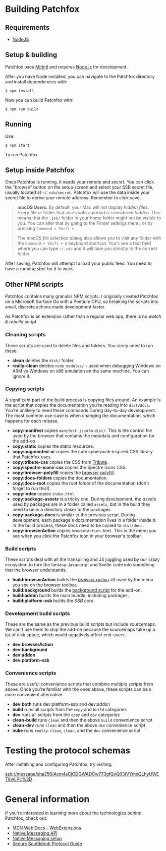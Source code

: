 # Building Patchfox

## Requirements

* [NodeJS](https://nodejs.org)

## Setup & building

Patchfox uses [Mithril](https://mithril.js.org/) and requires [Node.js](https://nodejs.org) for development.

After you have Node installed, you can navigate to the Patchfox directory and install dependencies with:

```
$ npm install
```

Now you can build Patchfox with:

```
$ npm run build
```

## Running

Use:

```
$ npm start
```

To run Patchfox. 

## Setup inside Patchfox

Once Patchfox is running, it needs your _remote_ and _secret_. You can click the "browse" button on the setup screen and select your SSB secret file, usually located at `~/.ssb/secret`. Patchfox will use the data inside your secret file to derive your remote address. Remember to click save. 

> **macOS Users:** By default, your Mac will not display _hidden files_. Every file or folder that starts with a period is considered _hidden_. This means that the `.ssb/` folder in your home folder might not be visible to you. You can alter that by going to the Finder settings menu, or by pressing `Command + Shift + .`. 
>
> The macOS _file selection dialog_ also allows you to visit any folder with the `Command + Shift + G` keyboard shortcut. You'll see a text field where you can type `~/.ssb` and it will take you directly to the correct folder.

After saving, Patchfox will attempt to load your public feed. You need to have a running _sbot_ for it to work.

## Other NPM scripts

Patchfox contains many granular NPM scripts. I originally created Patchfox on a Microsoft Surface Go with a Pentium CPU, so breaking the scripts into small, discrete actions made development faster.

As Patchfox is an extension rather than a regular web app, there is no _watch & rebuild_ script.

### Cleaning scripts
These scripts are used to delete files and folders. You rarely need to run these.

* **clean** deletes the `dist/` folder.
* **really-clean** deletes `node_modules/` - used when debugging Windows on ARM vs Windows on x86 emulation on the same machine. You can ignore it.

### Copying scripts
A significant part of the build process is copying files around. An example is the script that copies the documentation you're reading into `dist/docs`. You're unlikely to need these commands During day-to-day development. The most common use-case is when changing the documentation, which happens for each release.

* **copy:manifest** copies `manifest.json` to `dist/`. This is the control file used by the browser that contains the metadata and configuration for the add-on.
* **copy:static** copies the static resources.
* **copy:augmented-ui** copies the cute cyberpunk-inspired CSS library that Patchfox uses.
* **copy:tribute-css** copies the CSS from [Tribute](https://www.npmjs.com/package/tributejs).
* **copy:spectre-icons-css** copies the Spectre icons CSS.
* **copy:browser-polyfill** copies the [browser polyfill](https://github.com/mozilla/webextension-polyfill).
* **copy:docs-folders** copies the documentation.
* **copy:docs-root** copies the root folder of the documentation (don't forget to run this!).
* **copy:index** copies `index.html`
* **copy:package-assets** is a tricky one. During development, the _assets_ used by packages are in a folder called `assets`, but in the build they need to be in a directory closer to the packages.
* **copy:package-docs** is similar to the previous script. During development, each package's documentation lives in a folder inside it. In the build process, these docs need to be copied to `dist/docs`.
* **copy:browserAction** copies `browserAction.html`. This is the menu you see when you click the Patchfox icon in your browser's toolbar.

### Build scripts
These scripts deal with all the transpiling and JS juggling used by our crazy ecosystem to turn the fantasy Javascript and Svelte code into something that the browser understands.

* **build:browserAction** builds the [_browser action_](https://developer.mozilla.org/en-US/docs/Mozilla/Add-ons/WebExtensions/manifest.json/browser_action) JS used by the menu you see on the browser toolbar.
* **build:background** builds the [background script](https://developer.mozilla.org/en-US/docs/Mozilla/Add-ons/WebExtensions/manifest.json/background) for the add-on.
* **build:addon** builds the main bundle, including packages.
* **build:platform-ssb** builds the _SSB core_.

### Development build scripts
These are the same as the previous build scripts but include sourcemaps. We can't use them to ship the add-on because the sourcemaps take up a lot of disk space, which would negatively affect end-users.

* **dev:browserAction**
* **dev:background**
* **dev:addon**
* **dev:platform-ssb**

### Convenience scripts
These are useful convenience scripts that combine multiple scripts from above. Once you're familiar with the ones above, these scripts can be a more convenient alternative.

* **dev:both** runs dev:platform-ssb and dev:addon
* **build** runs all scripts from the `copy` and `build` categories
* **dev** runs all scripts from the `copy` and `dev` categories
* **clean-build** runs `clean` and then the above `build` convenience script
* **clean-dev** runs `clean` and then the above `dev` convenience script
* **nuke** runs `really-clean`, `clean`, and the `dev` convenience script

# Testing the protocol schemas

After installing and configuring Patchfox, try visiting:

[ssb://message/sha256/Acm4sCjCDGWADCw773gfQyQ03tVYmxQLhyUWET8wLPc%3D](ssb://message/sha256/Acm4sCjCDGWADCw773gfQyQ03tVYmxQLhyUWET8wLPc%3D)

# General information

If you're interested in learning more about the technologies behind Patchfox, check out:

* [MDN Web Docs - WebExtensions](https://developer.mozilla.org/en-US/Add-ons/WebExtensions/).
* [Native Messaging API](https://developer.mozilla.org/en-US/Add-ons/WebExtensions/Native_messaging)
* [Native Messaging setup](https://developer.mozilla.org/en-US/Add-ons/WebExtensions/Native_messaging#Setup)
* [Secure Scuttlebutt Protocol Guide](https://ssbc.github.io/scuttlebutt-protocol-guide/)
